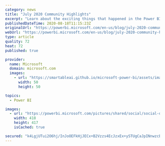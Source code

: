 ```yaml
---
category: news
title: "July 2020 Community Highlights"
excerpt: "Learn about the exciting things that happened in the Power BI Community in July."
publishedDateTime: 2020-08-18T11:15:23Z
originalUrl: "https://powerbi.microsoft.com/en-us/blog/july-2020-community-highlights/"
webUrl: "https://powerbi.microsoft.com/en-us/blog/july-2020-community-highlights/"
type: article
quality: 72
heat: 72
published: true

provider:
  name: Microsoft
  domain: microsoft.com
  images:
    - url: "https://smartableai.github.io/microsoft-power-bi/assets/images/organizations/microsoft.com-50x50.jpg"
      width: 50
      height: 50

topics:
  - Power BI

images:
  - url: "https://powerbi.microsoft.com/pictures/shared/social/social-default-image.png"
    width: 418
    height: 417
    isCached: true

secured: "k4LgjUTui2O6hj/InJoOEFkHjJECx+B2Vzzs4EcJzxEx+ySTUgCaJpINnwzcBaJDhiTvnrqNyMwSP9FFQB9y90OWEH4Zm2f+0ARHOkn4e+PcAvzDiH+UHsUIhIN9KW9bzPDnB2rZGWQ/LmMaj/sgrDT7rxEJrZVMKoS7w5gVgk+uAPQp6dKzuXUDj5JLMbCdKmyUMOeMNogdld6wfU6pyA1gEjcWNdjiqerEzX84/Phjyjqs92VUtm1ulinYs/GfI8WkUe4ZQQQ2X/Kp+GXs0ffzALX1baM5aj0ZZfIkyJFaeze9XBf+jOkBZ1/sPtM2fHoHLfYwY/RLIUiGRSmtcQ==;k3ZCUI8s/5XDBINGlalMsQ=="
---
```


